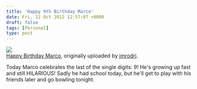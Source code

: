 ```yaml
---
title: 'Happy 9th Birthday Marco'
date: Fri, 12 Oct 2012 12:57:07 +0000
draft: false
tags: [Personal]
type: post
---
```


[![](http://farm9.staticflickr.com/8472/8079669576_316ee58481.jpg)](http://www.flickr.com/photos/jmrodri/8079669576/ "photo sharing")  
[Happy Birthday Marco](http://www.flickr.com/photos/jmrodri/8079669576/), originally uploaded by [jmrodri](http://www.flickr.com/photos/jmrodri/).

Today Marco celebrates the last of the single digits: 9! He's growing up fast and still HILARIOUS! Sadly he had school today, but he'll get to play with his friends later and go bowling tonight.